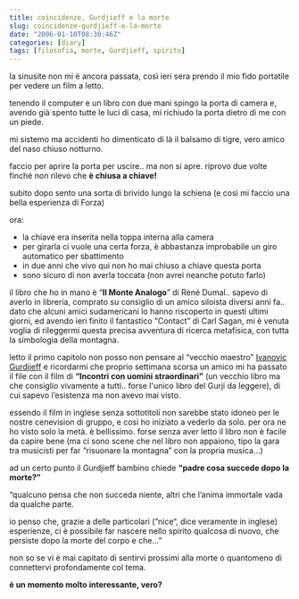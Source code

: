 ```yaml
---
title: coincidenze, Gurdjieff e la morte
slug: coincidenze-gurdjieff-e-la-morte
date: "2006-01-10T08:30:46Z"
categories: [diary]
tags: [filosofia, morte, Gurdjieff, spirito]
---
```

la sinusite non mi è ancora passata, così ieri sera prendo il mio fido portatile per vedere un film a letto.
  
tenendo il computer e un libro con due mani spingo la porta di camera e, avendo già spento tutte le luci di casa, mi richiudo la porta dietro di me con un piede.
  
mi sistemo ma accidenti ho dimenticato di là il balsamo di tigre, vero amico del naso chiuso notturno.
  
faccio per aprire la porta per uscire.. ma non si apre. riprovo due volte finché non rilevo che **è chiusa a chiave!**
  
subito dopo sento una sorta di brivido lungo la schiena (e così mi faccio una bella esperienza di Forza)

ora:
  
- la chiave era inserita nella toppa interna alla camera
- per girarla ci vuole una certa forza, è abbastanza improbabile un giro automatico per sbattimento
- in due anni che vivo qui non ho mai chiuso a chiave questa porta
- sono sicuro di non averla toccata (non avrei neanche potuto farlo)

il libro che ho in mano è “**Il Monte Analogo**” di René Dumal.. sapevo di averlo in libreria, comprato su consiglio di un amico siloista diversi anni fa.. dato che alcuni amici sudamericani lo hanno riscoperto in questi ultimi giorni, ed avendo ieri finito il fantastico “Contact” di Carl Sagan, mi è venuta voglia di rileggermi questa precisa avventura di ricerca metafisica, con tutta la simbologia della montagna.

letto il primo capitolo non posso non pensare al “vecchio maestro” [Ivanovic Gurdjieff](http://www.gurdjieff.it/) e ricordarmi che proprio settimana scorsa un amico mi ha passato il file con il film di **“Incontri con uomini straordinari”** (un vecchio libro ma che consiglio vivamente a tutti.. forse l'unico libro del Gurji da leggere), di cui sapevo l’esistenza ma non avevo mai visto.
  
essendo il film in inglese senza sottotitoli non sarebbe stato idoneo per le nostre cenevision di gruppo, e così ho iniziato a vederlo da solo. per ora ne ho visto solo la metà. è bellissimo. forse senza aver letto il libro non è facile da capire bene (ma ci sono scene che nel libro non appaiono, tipo la gara tra musicisti per far “risuonare la montagna” con la propria musica…)

ad un certo punto il Gurdjieff bambino chiede **“padre cosa succede dopo la morte?”**
  
“qualcuno pensa che non succeda niente, altri che l’anima immortale vada da qualche parte.
  
io penso che, grazie a delle particolari (”nice“, dice veramente in inglese) esperienze, ci è possibile far nascere nello spirito qualcosa di nuovo, che persiste dopo la morte del corpo e che…”

non so se vi è mai capitato di sentirvi prossimi alla morte o quantomeno di connettervi profondamente col tema.
  
**è un momento molto interessante, vero?**